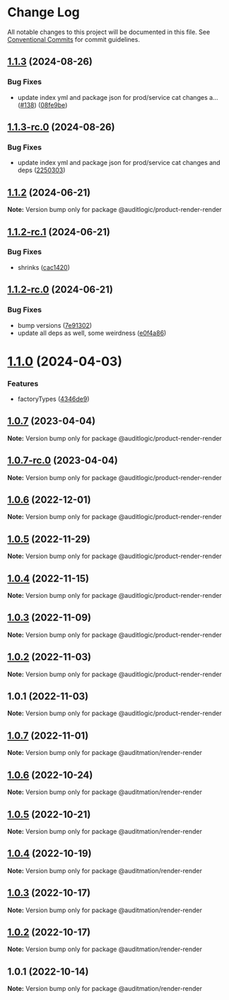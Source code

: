 # Change Log

All notable changes to this project will be documented in this file.
See [Conventional Commits](https://conventionalcommits.org) for commit guidelines.

## [1.1.3](https://github.com/auditlogic/product/compare/@auditlogic/product-render-render@1.1.2...@auditlogic/product-render-render@1.1.3) (2024-08-26)


### Bug Fixes

* update index yml and package json for prod/service cat changes a… ([#138](https://github.com/auditlogic/product/issues/138)) ([08fe9be](https://github.com/auditlogic/product/commit/08fe9beb1c8457462a19bc69caa02e6212d97e1a))





## [1.1.3-rc.0](https://github.com/auditlogic/product/compare/@auditlogic/product-render-render@1.1.2...@auditlogic/product-render-render@1.1.3-rc.0) (2024-08-26)


### Bug Fixes

* update index yml and package json for prod/service cat changes and deps ([2250303](https://github.com/auditlogic/product/commit/225030363a363608240135b7ebed386b28f01e4b))





## [1.1.2](https://github.com/auditlogic/product/compare/@auditlogic/product-render-render@1.1.2-rc.1...@auditlogic/product-render-render@1.1.2) (2024-06-21)

**Note:** Version bump only for package @auditlogic/product-render-render





## [1.1.2-rc.1](https://github.com/auditlogic/product/compare/@auditlogic/product-render-render@1.1.2-rc.0...@auditlogic/product-render-render@1.1.2-rc.1) (2024-06-21)


### Bug Fixes

* shrinks ([cac1420](https://github.com/auditlogic/product/commit/cac14200fefcd8183ab69fe89a47bd3f70f563e9))





## [1.1.2-rc.0](https://github.com/auditlogic/product/compare/@auditlogic/product-render-render@1.1.0...@auditlogic/product-render-render@1.1.2-rc.0) (2024-06-21)


### Bug Fixes

* bump versions ([7e91302](https://github.com/auditlogic/product/commit/7e913023b8b312150ed7762c32fbbe616be71de5))
* update all deps as well, some weirdness ([e0f4a86](https://github.com/auditlogic/product/commit/e0f4a864714e2d3de6bbf3da014d5312fe53be2f))





# [1.1.0](https://github.com/auditlogic/product/compare/@auditlogic/product-render-render@1.0.7...@auditlogic/product-render-render@1.1.0) (2024-04-03)


### Features

* factoryTypes ([4346de9](https://github.com/auditlogic/product/commit/4346de92693aee892fccf725338ffc7b80ab182b))





## [1.0.7](https://github.com/auditlogic/product/compare/@auditlogic/product-render-render@1.0.6...@auditlogic/product-render-render@1.0.7) (2023-04-04)

**Note:** Version bump only for package @auditlogic/product-render-render





## [1.0.7-rc.0](https://github.com/auditlogic/product/compare/@auditlogic/product-render-render@1.0.6...@auditlogic/product-render-render@1.0.7-rc.0) (2023-04-04)

**Note:** Version bump only for package @auditlogic/product-render-render





## [1.0.6](https://github.com/auditlogic/product/compare/@auditlogic/product-render-render@1.0.5...@auditlogic/product-render-render@1.0.6) (2022-12-01)

**Note:** Version bump only for package @auditlogic/product-render-render





## [1.0.5](https://github.com/auditlogic/product/compare/@auditlogic/product-render-render@1.0.4...@auditlogic/product-render-render@1.0.5) (2022-11-29)

**Note:** Version bump only for package @auditlogic/product-render-render





## [1.0.4](https://github.com/auditlogic/product/compare/@auditlogic/product-render-render@1.0.3...@auditlogic/product-render-render@1.0.4) (2022-11-15)

**Note:** Version bump only for package @auditlogic/product-render-render





## [1.0.3](https://github.com/auditlogic/product/compare/@auditlogic/product-render-render@1.0.2...@auditlogic/product-render-render@1.0.3) (2022-11-09)

**Note:** Version bump only for package @auditlogic/product-render-render





## [1.0.2](https://github.com/auditlogic/product/compare/@auditlogic/product-render-render@1.0.1...@auditlogic/product-render-render@1.0.2) (2022-11-03)

**Note:** Version bump only for package @auditlogic/product-render-render





## 1.0.1 (2022-11-03)

**Note:** Version bump only for package @auditlogic/product-render-render





## [1.0.7](https://github.com/auditmation/store-content/compare/@auditmation/render-render@1.0.6...@auditmation/render-render@1.0.7) (2022-11-01)

**Note:** Version bump only for package @auditmation/render-render





## [1.0.6](https://github.com/auditmation/store-content/compare/@auditmation/render-render@1.0.5...@auditmation/render-render@1.0.6) (2022-10-24)

**Note:** Version bump only for package @auditmation/render-render





## [1.0.5](https://github.com/auditmation/store-content/compare/@auditmation/render-render@1.0.4...@auditmation/render-render@1.0.5) (2022-10-21)

**Note:** Version bump only for package @auditmation/render-render





## [1.0.4](https://github.com/auditmation/store-content/compare/@auditmation/render-render@1.0.3...@auditmation/render-render@1.0.4) (2022-10-19)

**Note:** Version bump only for package @auditmation/render-render





## [1.0.3](https://github.com/auditmation/store-content/compare/@auditmation/render-render@1.0.2...@auditmation/render-render@1.0.3) (2022-10-17)

**Note:** Version bump only for package @auditmation/render-render





## [1.0.2](https://github.com/auditmation/store-content/compare/@auditmation/render-render@1.0.1...@auditmation/render-render@1.0.2) (2022-10-17)

**Note:** Version bump only for package @auditmation/render-render





## 1.0.1 (2022-10-14)

**Note:** Version bump only for package @auditmation/render-render
